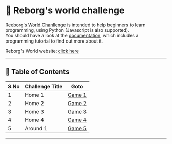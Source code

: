 # 🤖 Reborg's world challenge

[Reeborg's World Chanllenge](https://reeborg.ca/reeborg.html) is intended to help beginners to learn programming, using Python (Javascript is also supported).  
You should have a look at the [documentation](https://reeborg.ca/docs/en/), which includes a programming tutorial to find out more about it.  

Reborg's World website: [click here](https://reeborg.ca/index_en.html)

---

## 📅 Table of Contents

| S.No | Challenge Title  | Goto                                   |
|------|------------------|----------------------------------------|
| 1    | Home 1           | [Game 1](solutions/home1/README.md)    |
| 2    | Home 2           | [Game 2](solutions/home2/README.md)    |
| 3    | Home 3           | [Game 3](solutions/home3/README.md)    |
| 4    | Home 4           | [Game 4](solutions/home4/README.md)    |
| 5    | Around 1         | [Game 5](solutions/around1/README.md)  |

---